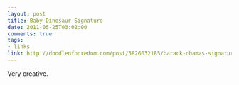 ```yaml
--- 
layout: post
title: Baby Dinosaur Signature
date: 2011-05-25T03:02:00
comments: true
tags:
- links
link: http://doodleofboredom.com/post/5826032185/barack-obamas-signature-is-totally-a-cartoon-baby
---
```

Very creative.
